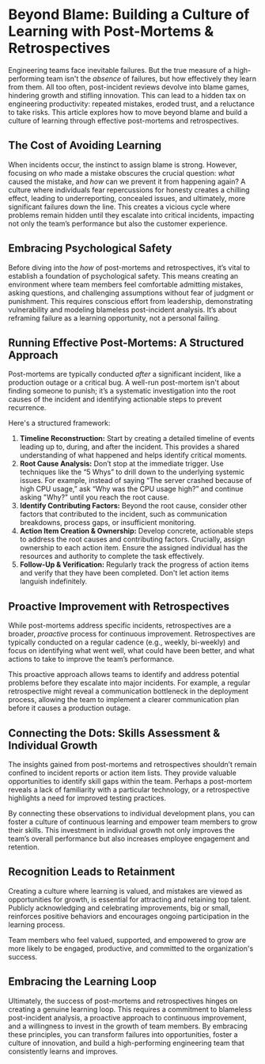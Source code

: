 # Beyond Blame: Building a Culture of Learning with Post-Mortems & Retrospectives

Engineering teams face inevitable failures. But the true measure of a high-performing team isn't the *absence* of failures, but how effectively they learn from them. All too often, post-incident reviews devolve into blame games, hindering growth and stifling innovation. This can lead to a hidden tax on engineering productivity: repeated mistakes, eroded trust, and a reluctance to take risks. This article explores how to move beyond blame and build a culture of learning through effective post-mortems and retrospectives.

## The Cost of Avoiding Learning

When incidents occur, the instinct to assign blame is strong. However, focusing on *who* made a mistake obscures the crucial question: *what* caused the mistake, and *how* can we prevent it from happening again? A culture where individuals fear repercussions for honesty creates a chilling effect, leading to underreporting, concealed issues, and ultimately, more significant failures down the line. This creates a vicious cycle where problems remain hidden until they escalate into critical incidents, impacting not only the team’s performance but also the customer experience.

## Embracing Psychological Safety

Before diving into the *how* of post-mortems and retrospectives, it’s vital to establish a foundation of psychological safety. This means creating an environment where team members feel comfortable admitting mistakes, asking questions, and challenging assumptions without fear of judgment or punishment. This requires conscious effort from leadership, demonstrating vulnerability and modeling blameless post-incident analysis.  It’s about reframing failure as a learning opportunity, not a personal failing.

## Running Effective Post-Mortems: A Structured Approach

Post-mortems are typically conducted *after* a significant incident, like a production outage or a critical bug. A well-run post-mortem isn't about finding someone to punish; it’s a systematic investigation into the root causes of the incident and identifying actionable steps to prevent recurrence. 

Here's a structured framework:

1. **Timeline Reconstruction:**  Start by creating a detailed timeline of events leading up to, during, and after the incident. This provides a shared understanding of what happened and helps identify critical moments.
2. **Root Cause Analysis:**  Don’t stop at the immediate trigger. Use techniques like the “5 Whys” to drill down to the underlying systemic issues.  For example, instead of saying “The server crashed because of high CPU usage,” ask “Why was the CPU usage high?” and continue asking "Why?" until you reach the root cause.
3. **Identify Contributing Factors:**  Beyond the root cause, consider other factors that contributed to the incident, such as communication breakdowns, process gaps, or insufficient monitoring.
4. **Action Item Creation & Ownership:**  Develop concrete, actionable steps to address the root causes and contributing factors. Crucially, assign ownership to each action item.  Ensure the assigned individual has the resources and authority to complete the task effectively.
5. **Follow-Up & Verification:**  Regularly track the progress of action items and verify that they have been completed. Don't let action items languish indefinitely.  



## Proactive Improvement with Retrospectives

While post-mortems address specific incidents, retrospectives are a broader, *proactive* process for continuous improvement.  Retrospectives are typically conducted on a regular cadence (e.g., weekly, bi-weekly) and focus on identifying what went well, what could have been better, and what actions to take to improve the team’s performance.  

This proactive approach allows teams to identify and address potential problems before they escalate into major incidents. For example, a regular retrospective might reveal a communication bottleneck in the deployment process, allowing the team to implement a clearer communication plan before it causes a production outage.

## Connecting the Dots: Skills Assessment & Individual Growth

The insights gained from post-mortems and retrospectives shouldn’t remain confined to incident reports or action item lists. They provide valuable opportunities to identify skill gaps within the team. Perhaps a post-mortem reveals a lack of familiarity with a particular technology, or a retrospective highlights a need for improved testing practices.  

By connecting these observations to individual development plans, you can foster a culture of continuous learning and empower team members to grow their skills. This investment in individual growth not only improves the team’s overall performance but also increases employee engagement and retention.

## Recognition Leads to Retainment

Creating a culture where learning is valued, and mistakes are viewed as opportunities for growth, is essential for attracting and retaining top talent.  Publicly acknowledging and celebrating improvements, big or small, reinforces positive behaviors and encourages ongoing participation in the learning process.  

Team members who feel valued, supported, and empowered to grow are more likely to be engaged, productive, and committed to the organization's success.

## Embracing the Learning Loop

Ultimately, the success of post-mortems and retrospectives hinges on creating a genuine learning loop.  This requires a commitment to blameless post-incident analysis, a proactive approach to continuous improvement, and a willingness to invest in the growth of team members. By embracing these principles, you can transform failures into opportunities, foster a culture of innovation, and build a high-performing engineering team that consistently learns and improves.